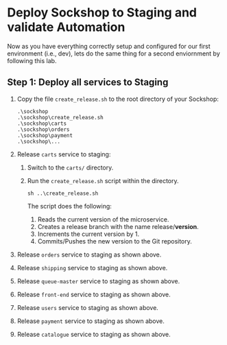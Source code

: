 # Deploy Sockshop to Staging and validate Automation

Now as you have everything correctly setup and configured for our first environment (i.e., dev), lets do the same thing for a second enviornment by following this lab.

## Step 1: Deploy all services to Staging

1. Copy the file `create_release.sh` to the root directory of your Sockshop:
    ```
    .\sockshop
    .\sockshop\create_release.sh
    .\sockshop\carts
    .\sockshop\orders
    .\sockshop\payment
    .\sockshop\...
    ``` 

1. Release `carts` service to staging:
    1. Switch to the `carts/` directory.
    1. Run the `create_release.sh` script within the directory.
        ```
        sh ..\create_release.sh
        ```

        The script does the following:
        1. Reads the current version of the microservice.
        1. Creates a release branch with the name release/**version**.
        1. Increments the current version by 1. 
        1. Commits/Pushes the new version to the Git repository.

1. Release `orders` service to staging as shown above.
1. Release `shipping` service to staging as shown above.
1. Release `queue-master` service to staging as shown above.
1. Release `front-end` service to staging as shown above.
1. Release `users` service to staging as shown above.
1. Release `payment` service to staging as shown above.
1. Release `catalogue` service to staging as shown above.

